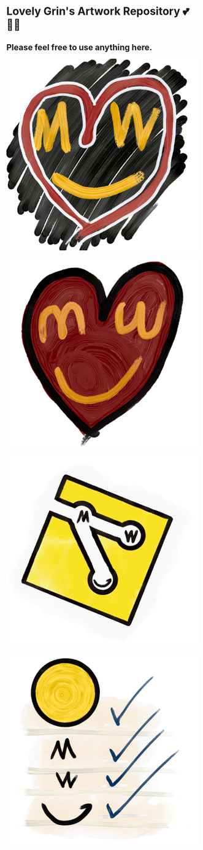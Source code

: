 # Lovely Grin's Artwork Repository 💕👩‍🌾

## Please feel free to use anything here.

![](art/0_lovegrin_500x.png)

![](art/1_redgrinheart_500x.png)

![](art/2_gringit_500x.png)

![](art/3_checkedgrin_500x.png)